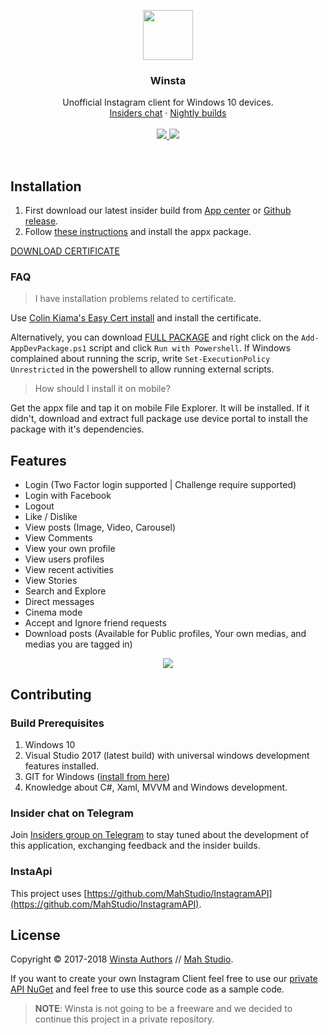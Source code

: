 <p align="center">
    <img src="https://github.com/MahStudio/Winsta/raw/master/WinGoTag/Assets/Logos/perfectColor.png" width=80 height=80>

  <h3 align="center">Winsta</h3>

  <p align="center">
    Unofficial Instagram client for Windows 10 devices.
    <br>
    <a href="https://t.me/joinchat/DQwGRg9P42TzBSJgGOYoJw">Insiders chat</a>
  &middot;
    <a href="https://install.appcenter.ms/orgs/mahstudio-u5ev/apps/winsta/distribution_groups/insiders">Nightly builds</a>
    <br>
    <br>
  <a href="https://install.appcenter.ms/orgs/mahstudio-u5ev/apps/winsta/distribution_groups/insiders">
    <img src="https://build.appcenter.ms/v0.1/apps/24d698cf-df43-48bd-8300-404b9dc3854a/branches/master/badge">
    </a>
  <a href="https://www.paypal.me/mohsens22">
    <img src="https://img.shields.io/badge/Donate-Paypal-blue.svg" />
  </a>
  </p>

<br>

## Installation

1. First download our latest insider build from [App center](https://install.appcenter.ms/orgs/mahstudio-u5ev/apps/winsta/distribution_groups/insiders) or [Github release](https://github.com/MahStudio/Winsta/releases/latest).
2. Follow [these instructions](https://www.maketecheasier.com/install-appx-files-windows-10/) and install the appx package.

[DOWNLOAD CERTIFICATE](https://github.com/MahStudio/Winsta/raw/master/UnofficialInstagram_1.1.3.0_x86_ARM.cer)

### FAQ

> I have installation problems related to certificate.

Use [Colin Kiama's Easy Cert install](https://github.com/colinkiama/EasyCertInstall) and install the certificate.

Alternatively, you can download [FULL PACKAGE](https://github.com/MahStudio/Winsta/releases/latest) and right click on the `Add-AppDevPackage.ps1` script and click `Run with Powershell`. If Windows complained about running the scrip, write `Set-ExecutionPolicy Unrestricted` in the powershell to allow running external scripts.

> How should I install it on mobile?

Get the appx file and tap it on mobile File Explorer. It will be installed. If it didn't, download and extract full package use device portal to install the package with it's dependencies.

## Features
- Login (Two Factor login supported | Challenge require supported)
- Login with Facebook
- Logout
- Like / Dislike
- View posts (Image, Video, Carousel)
- View Comments
- View your own profile
- View users profiles
- View recent activities
- View Stories
- Search and Explore
- Direct messages
- Cinema mode
- Accept and Ignore friend requests
- Download posts (Available for Public profiles, Your own medias, and medias you are tagged in)
<p align="center">
    <img src="https://user-images.githubusercontent.com/22152065/46222594-b3c1d680-c35d-11e8-97eb-42f74111fc99.png">
<p/>


## Contributing

### Build Prerequisites

1. Windows 10
2. Visual Studio 2017 (latest build) with universal windows development features installed.
3. GIT for Windows ([install from here](http://gitforwindows.org/))
4. Knowledge about C#, Xaml, MVVM and Windows development.

### Insider chat on Telegram

Join [Insiders group on Telegram](https://t.me/joinchat/DQwGRg9P42TzBSJgGOYoJw) to stay tuned about the development of this application, exchanging feedback and the insider builds.

### InstaApi

This project uses [https://github.com/MahStudio/InstagramAPI](https://github.com/MahStudio/InstagramAPI).

## License
Copyright © 2017-2018 [Winsta Authors](https://github.com/Mahstudio/Winsta/graphs/contributors) // [Mah Studio](https://mahstudio.github.io).

If you want to create your own Instagram Client feel free to use our [private API NuGet](https://www.nuget.org/packages/InstagramUWPAPI)
 and feel free to use this source code as a sample code.
 
> **NOTE**: Winsta is not going to be a freeware and we decided to continue this project in a private repository.
